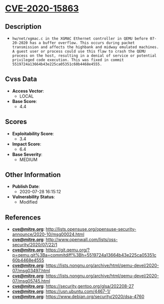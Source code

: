 
# [CVE-2020-15863](http://lists.opensuse.org/opensuse-security-announce/2020-10/msg00024.html)

## Description

- `hw/net/xgmac.c in the XGMAC Ethernet controller in QEMU before 07-20-2020 has a buffer overflow. This occurs during packet transmission and affects the highbank and midway emulated machines. A guest user or process could use this flaw to crash the QEMU process on the host, resulting in a denial of service or potential privileged code execution. This was fixed in commit 5519724a13664b43e225ca05351c60b4468e4555.`

## Cvss Data

- **Access Vector**:
  - LOCAL
- **Base Score**:
  - 4.4

## Scores

- **Exploitability Score**:
  - 3.4
- **Impact Score**:
  - 6.4
- **Base Severity**:
  - MEDIUM

## Other Information

- **Publish Date**:
  - 2020-07-28 16:15:12
- **Vulnerability Status**:
  - Modified

## References

- **cve@mitre.org**: http://lists.opensuse.org/opensuse-security-announce/2020-10/msg00024.html
- **cve@mitre.org**: http://www.openwall.com/lists/oss-security/2020/07/22/1
- **cve@mitre.org**: https://git.qemu.org/?p=qemu.git%3Ba=commitdiff%3Bh=5519724a13664b43e225ca05351c60b4468e4555
- **cve@mitre.org**: https://lists.nongnu.org/archive/html/qemu-devel/2020-07/msg03497.html
- **cve@mitre.org**: https://lists.nongnu.org/archive/html/qemu-devel/2020-07/msg05745.html
- **cve@mitre.org**: https://security.gentoo.org/glsa/202208-27
- **cve@mitre.org**: https://usn.ubuntu.com/4467-1/
- **cve@mitre.org**: https://www.debian.org/security/2020/dsa-4760
